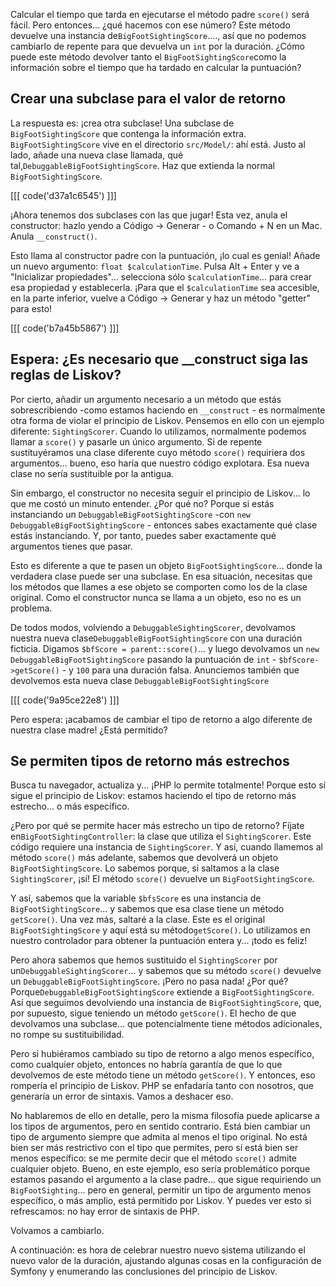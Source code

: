 Calcular el tiempo que tarda en ejecutarse el método padre `score()` será fácil. Pero entonces... ¿qué hacemos con ese número? Este método devuelve una instancia de`BigFootSightingScore`...., así que no podemos cambiarlo de repente para que devuelva un `int` por la duración. ¿Cómo puede este método devolver tanto el `BigFootSightingScore`como la información sobre el tiempo que ha tardado en calcular la puntuación?

## Crear una subclase para el valor de retorno

La respuesta es: ¡crea otra subclase! Una subclase de `BigFootSightingScore` que contenga la información extra. `BigFootSightingScore` vive en el directorio `src/Model/`: ahí está. Justo al lado, añade una nueva clase llamada, qué tal,`DebuggableBigFootSightingScore`. Haz que extienda la normal `BigFootSightingScore`.

[[[ code('d37a1c6545') ]]]

¡Ahora tenemos dos subclases con las que jugar! Esta vez, anula el constructor: hazlo yendo a Código -> Generar - o Comando + N en un Mac. Anula `__construct()`.

Esto llama al constructor padre con la puntuación, ¡lo cual es genial! Añade un nuevo argumento: `float $calculationTime`. Pulsa Alt + Enter y ve a "Inicializar propiedades"... selecciona sólo `$calculationTime`... para crear esa propiedad y establecerla. ¡Para que el `$calculationTime` sea accesible, en la parte inferior, vuelve a Código -> Generar y haz un método "getter" para esto!

[[[ code('b7a45b5867') ]]]

## Espera: ¿Es necesario que __construct siga las reglas de Liskov?

Por cierto, añadir un argumento necesario a un método que estás sobrescribiendo -como estamos haciendo en `__construct` - es normalmente otra forma de violar el principio de Liskov. Pensemos en ello con un ejemplo diferente: `SightingScorer`. Cuando lo utilizamos, normalmente podemos llamar a `score()` y pasarle un único argumento. Si de repente sustituyéramos una clase diferente cuyo método `score()` requiriera dos argumentos... bueno, eso haría que nuestro código explotara. Esa nueva clase no sería sustituible por la antigua.

Sin embargo, el constructor no necesita seguir el principio de Liskov... lo que me costó un minuto entender. ¿Por qué no? Porque si estás instanciando un `DebuggableBigFootSightingScore` -con `new DebuggableBigFootSightingScore` - entonces sabes exactamente qué clase estás instanciando. Y, por tanto, puedes saber exactamente qué argumentos tienes que pasar.

Esto es diferente a que te pasen un objeto `BigFootSightingScore`... donde la verdadera clase puede ser una subclase. En esa situación, necesitas que los métodos que llames a ese objeto se comporten como los de la clase original. Como el constructor nunca se llama a un objeto, eso no es un problema.

De todos modos, volviendo a `DebuggableSightingScorer`, devolvamos nuestra nueva clase`DebuggableBigFootSightingScore` con una duración ficticia. Digamos `$bfScore =
parent::score()`... y luego devolvamos un `new DebuggableBigFootSightingScore` pasando la puntuación de `int` - `$bfScore->getScore()` - y `100` para una duración falsa. Anunciemos también que devolvemos esta nueva clase `DebuggableBigFootSightingScore`

[[[ code('9a95ce22e8') ]]]

Pero espera: ¡acabamos de cambiar el tipo de retorno a algo diferente de nuestra clase madre! ¿Está permitido?

## Se permiten tipos de retorno más estrechos

Busca tu navegador, actualiza y... ¡PHP lo permite totalmente! Porque esto sí sigue el principio de Liskov: estamos haciendo el tipo de retorno más estrecho... o más específico.

¿Pero por qué se permite hacer más estrecho un tipo de retorno? Fíjate en`BigFootSightingController`: la clase que utiliza el `SightingScorer`. Este código requiere una instancia de `SightingScorer`. Y así, cuando llamemos al método `score()` más adelante, sabemos que devolverá un objeto `BigFootSightingScore`. Lo sabemos porque, si saltamos a la clase `SightingScorer`, ¡sí! El método `score()` devuelve un `BigFootSightingScore`.

Y así, sabemos que la variable `$bfsScore` es una instancia de `BigFootSightingScore`... y sabemos que esa clase tiene un método `getScore()`. Una vez más, saltaré a la clase. Este es el original `BigFootSightingScore` y aquí está su método`getScore()`. Lo utilizamos en nuestro controlador para obtener la puntuación entera y... ¡todo es feliz!

Pero ahora sabemos que hemos sustituido el `SightingScorer` por un`DebuggableSightingScorer`... y sabemos que su método `score()` devuelve un `DebuggableBigFootSightingScore`. ¡Pero no pasa nada! ¿Por qué? Porque`DebuggableBigFootSightingScore` extiende a `BigFootSightingScore`. Así que seguimos devolviendo una instancia de `BigFootSightingScore`, que, por supuesto, sigue teniendo un método `getScore()`. El hecho de que devolvamos una subclase... que potencialmente tiene métodos adicionales, no rompe su sustituibilidad.

Pero si hubiéramos cambiado su tipo de retorno a algo menos específico, como cualquier objeto, entonces no habría garantía de que lo que devolvemos de este método tiene un método `getScore()`. Y entonces, eso rompería el principio de Liskov. PHP se enfadaría tanto con nosotros, que generaría un error de sintaxis. Vamos a deshacer eso.

No hablaremos de ello en detalle, pero la misma filosofía puede aplicarse a los tipos de argumentos, pero en sentido contrario. Está bien cambiar un tipo de argumento siempre que admita al menos el tipo original. No está bien ser más restrictivo con el tipo que permites, pero sí está bien ser menos específico: se me permite decir que el método `score()` admite cualquier objeto. Bueno, en este ejemplo, eso sería problemático porque estamos pasando el argumento a la clase padre... que sigue requiriendo un `BigFootSighting`... pero en general, permitir un tipo de argumento menos específico, o más amplio, está permitido por Liskov. Y puedes ver esto si refrescamos: no hay error de sintaxis de PHP.

Volvamos a cambiarlo.

A continuación: es hora de celebrar nuestro nuevo sistema utilizando el nuevo valor de la duración, ajustando algunas cosas en la configuración de Symfony y enumerando las conclusiones del principio de Liskov.

